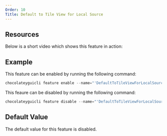 ```yaml
---
Order: 10
Title: Default to Tile View for Local Source
---
```


## Resources

Below is a short video which shows this feature in action:

## Example

This feature can be enabled by running the following command:

```powershell
chocolateyguicli feature enable --name="'DefaultToTileViewForLocalSource'"
```

This feaure can be disabled by running the following command:

```powershell
chocolateyguicli feature disable --name="'DefaultToTileViewForLocalSource'"
```

## Default Value

The default value for this feature is disabled.
